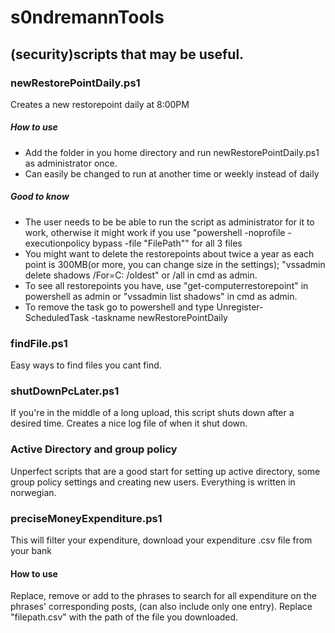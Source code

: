 # s0ndremannTools
## (security)scripts that may be useful.

### newRestorePointDaily.ps1
Creates a new restorepoint daily at 8:00PM
##### How to use
- Add the folder in you home directory and run newRestorePointDaily.ps1 as administrator once.
- Can easily be changed to run at another time or weekly instead of daily
##### Good to know
- The user needs to be be able to run the script as administrator for it to work, otherwise it might work if you use
"powershell -noprofile -executionpolicy bypass -file "FilePath"" for all 3 files
- You might want to delete the restorepoints about twice a year as each point is 300MB(or more, you can change size in the settings);
"vssadmin delete shadows /For=C: /oldest" or /all in cmd as admin.
- To see all restorepoints you have, use "get-computerrestorepoint" in powershell as admin or "vssadmin list shadows" in cmd as admin.
- To remove the task go to powershell and type Unregister-ScheduledTask -taskname newRestorePointDaily

### findFile.ps1
Easy ways to find files you cant find.
### shutDownPcLater.ps1
If you're in the middle of a long upload, this script shuts down after a desired time. Creates a nice log file of when it shut down.
### Active Directory and group policy
Unperfect scripts that are a good start for setting up active directory, some group policy settings and creating new users. Everything is written in norwegian.
### preciseMoneyExpenditure.ps1
This will filter your expenditure, download your expenditure .csv file from your bank
#### How to use 
Replace, remove or add to the phrases to search for all expenditure on the phrases' corresponding posts, (can also include only one entry). Replace "filepath.csv" with the path of the file you downloaded.
